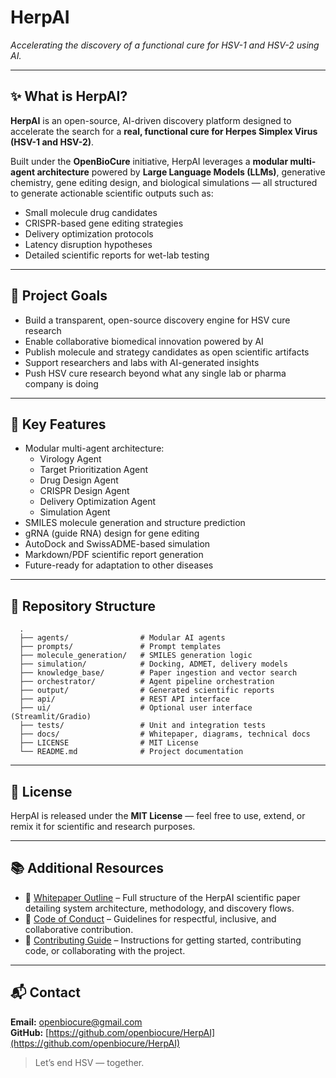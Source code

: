# HerpAI  
*Accelerating the discovery of a functional cure for HSV-1 and HSV-2 using AI.*

---

## ✨ What is HerpAI?

**HerpAI** is an open-source, AI-driven discovery platform designed to accelerate the search for a **real, functional cure for Herpes Simplex Virus (HSV-1 and HSV-2)**.

Built under the **OpenBioCure** initiative, HerpAI leverages a **modular multi-agent architecture** powered by **Large Language Models (LLMs)**, generative chemistry, gene editing design, and biological simulations — all structured to generate actionable scientific outputs such as:

- Small molecule drug candidates  
- CRISPR-based gene editing strategies  
- Delivery optimization protocols  
- Latency disruption hypotheses  
- Detailed scientific reports for wet-lab testing

---

## 🎯 Project Goals

- Build a transparent, open-source discovery engine for HSV cure research  
- Enable collaborative biomedical innovation powered by AI  
- Publish molecule and strategy candidates as open scientific artifacts  
- Support researchers and labs with AI-generated insights  
- Push HSV cure research beyond what any single lab or pharma company is doing

---

## 🧠 Key Features

- Modular multi-agent architecture:
  - Virology Agent
  - Target Prioritization Agent
  - Drug Design Agent
  - CRISPR Design Agent
  - Delivery Optimization Agent
  - Simulation Agent
- SMILES molecule generation and structure prediction
- gRNA (guide RNA) design for gene editing
- AutoDock and SwissADME-based simulation
- Markdown/PDF scientific report generation
- Future-ready for adaptation to other diseases

---

## 📁 Repository Structure

      .
      ├── agents/                # Modular AI agents
      ├── prompts/               # Prompt templates
      ├── molecule_generation/   # SMILES generation logic
      ├── simulation/            # Docking, ADMET, delivery models
      ├── knowledge_base/        # Paper ingestion and vector search
      ├── orchestrator/          # Agent pipeline orchestration
      ├── output/                # Generated scientific reports
      ├── api/                   # REST API interface
      ├── ui/                    # Optional user interface (Streamlit/Gradio)
      ├── tests/                 # Unit and integration tests
      ├── docs/                  # Whitepaper, diagrams, technical docs
      ├── LICENSE                # MIT License
      └── README.md              # Project documentation

---

## 📄 License

HerpAI is released under the **MIT License** — feel free to use, extend, or remix it for scientific and research purposes.

---

## 📚 Additional Resources

- 📄 [Whitepaper Outline](docs/whitepaper-outline.md) – Full structure of the HerpAI scientific paper detailing system architecture, methodology, and discovery flows.
- 📜 [Code of Conduct](CODE_OF_CONDUCT.md) – Guidelines for respectful, inclusive, and collaborative contribution.
- 🤝 [Contributing Guide](CONTRIBUTING.md) – Instructions for getting started, contributing code, or collaborating with the project.
---

## 📬 Contact

**Email:** openbiocure@gmail.com  
**GitHub:** [https://github.com/openbiocure/HerpAI](https://github.com/openbiocure/HerpAI)

> Let’s end HSV — together.
